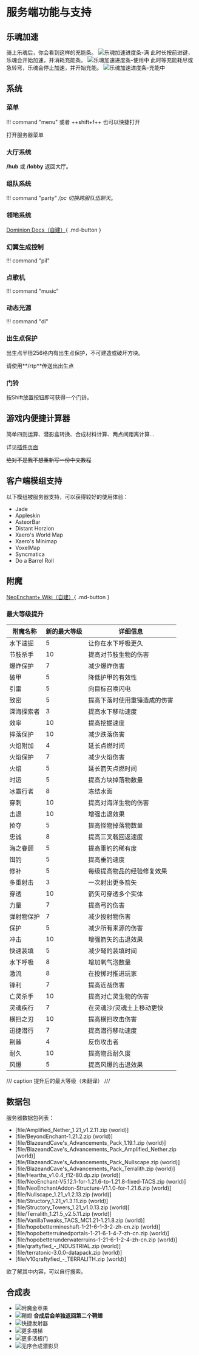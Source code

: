 # 服务端功能与支持

## 乐魂加速

骑上乐魂后，你会看到这样的充能条。
![乐魂加速进度条-满](https://img.fastmirror.net/s/2025/08/27/68af0ab68d49c.png)
此时长按前进键，乐魂会开始加速，并消耗充能条。
![乐魂加速进度条-使用中](https://img.fastmirror.net/s/2025/08/27/68af0ab63c403.png)
此时等充能耗尽或急转弯，乐魂会停止加速，并开始充能。
![乐魂加速进度条-充能中](https://img.fastmirror.net/s/2025/08/27/68af0ab730363.png)

## 系统

### 菜单

!!! command "menu"
    或者 ++shift+f++ 也可以快捷打开

打开服务器菜单

### 大厅系统

**/hub** 或 **/lobby** 返回大厅。

### 组队系统

!!! command "party"
    _/pc 切换跨服队伍聊天_。

### 领地系统

[Dominion Docs（自建）](https://dominion.docs.tacs.top/notes/doc/player/){ .md-button }

### 幻翼生成控制

!!! command "pil"

### 点歌机

!!! command "music"

### 动态光源

!!! command "dl"

### 出生点保护

出生点半径256格内有出生点保护，不可建造或破坏方块。

请使用**/rtp**传送出出生点

### 门铃

按Shift放置按钮即可获得一个门铃。

## 游戏内便捷计算器

简单四则运算、潜影盒转换、合成材料计算、两点间距离计算…

详见[插件页面](https://modrinth.com/project/XoHTb2Ap)

~~绝对不是我不想重新写一份中文教程~~

## 客户端模组支持

以下模组被服务器支持，可以获得较好的使用体验：

* Jade
* Appleskin
* AsteorBar
* Distant Horzion
* Xaero's World Map
* Xaero's Minimap
* VoxelMap
* Syncmatica
* Do a Barrel Roll

## 附魔

[NeoEnchant+ Wiki（自建）](../neoenchants/enchantment/){ .md-button }

### 最大等级提升

| 附魔名称 | 新的最大等级 | 详细信息 |
| --- | --- | --- |
| 水下速掘 | 5 | 让你在水下呼吸更久 |
| 节肢杀手 | 10 | 提高对节肢生物的伤害 |
| 爆炸保护 | 7 | 减少爆炸伤害 |
| 破甲 | 5 | 降低护甲的有效性 |
| 引雷 | 5 | 向目标召唤闪电 |
| 致密 | 5 | 提高下落时使用重锤造成的伤害|
| 深海探索者 | 3 | 提高水下移动速度 |
| 效率 | 10 | 提高挖掘速度 |
| 摔落保护 | 10 | 减少跌落伤害 |
| 火焰附加 | 4 | 延长点燃时间 |
| 火焰保护 | 7 | 减少火焰伤害 |
| 火焰 | 5 | 延长箭矢点燃时间 |
| 时运 | 5 | 提高方块掉落物数量 |
| 冰霜行者 | 8 | 冻结水面 |
| 穿刺 | 10 | 提高对海洋生物的伤害 |
| 击退 | 10 | 增强击退效果 |
| 抢夺 | 5 | 提高怪物掉落物数量 |
| 忠诚 | 8 | 提高三叉戟回返速度 |
| 海之眷顾 | 5 | 提高垂钓的稀有度 |
| 饵钓 | 5 | 提高垂钓速度 |
| 修补 | 5 | 每级提高物品的经验修复效果 |
| 多重射击 | 3 | 一次射出更多箭矢 |
| 穿透 | 10 | 箭矢可穿透多个实体 |
| 力量 | 7 | 提高弓的伤害 |
| 弹射物保护 | 7 | 减少投射物伤害 |
| 保护 | 5 | 减少所有来源的伤害 |
| 冲击 | 10 | 增强箭矢的击退效果 |
| 快速装填 | 5 | 减少弩的装填时间 |
| 水下呼吸 | 8 | 增加氧气泡数量 |
| 激流 | 8 | 在投掷时推进玩家 |
| 锋利 | 7 | 提高近战伤害 |
| 亡灵杀手 | 10 | 提高对亡灵生物的伤害 |
| 灵魂疾行 | 7 | 在灵魂沙/灵魂土上移动更快 |
| 横扫之刃 | 10 | 提高横扫攻击伤害 |
| 迅捷潜行 | 7 | 提高潜行移动速度 |
| 荆棘 | 4 | 反伤攻击者 |
| 耐久 | 10 | 提高物品耐久度 |
| 风爆 | 5 | 提高风爆的击退效果 |

/// caption
提升后的最大等级（未翻译）
///

## 数据包

服务器数据包列表：

* [file/Amplified_Nether_1.21_v1.2.11.zip (world)]
* [file/BeyondEnchant-1.21.2.zip (world)]
* [file/BlazeandCave's_Advancements_Pack_1.19.1.zip (world)]
* [file/BlazeandCave's_Advancements_Pack_Amplified_Nether.zip (world)]
* [file/BlazeandCave's_Advancements_Pack_Nullscape.zip (world)]
* [file/BlazeandCave's_Advancements_Pack_Terralith.zip (world)]
* [file/Hearths_v1.0.4_f12-80.dp.zip (world)]
* [file/NeoEnchant-V5.12.1-for-1.21.6-to-1.21.8-fixed-TACS.zip (world)]
* [file/NeoEnchantAddon-Structure-V1.1.0-for-1.21.6.zip (world)]
* [file/Nullscape_1.21_v1.2.13.zip (world)]
* [file/Structory_1.21_v1.3.11.zip (world)]
* [file/Structory_Towers_1.21_v1.0.13.zip (world)]
* [file/Terralith_1.21.5_v2.5.11.zip (world)]
* [file/VanillaTweaks_TACS_MC1.21-1.21.8.zip (world)]
* [file/hopobettermineshaft-1-21-6-1-3-2-zh-cn.zip (world)]
* [file/hopobetterruinedportals-1-21-6-1-4-7-zh-cn.zip (world)]
* [file/hopobetterunderwaterruins-1-21-6-1-2-4-zh-cn.zip (world)]
* [file/qraftyfied_-_INDUSTRIAL.zip (world)]
* [file/terratonic-3.0.0-datapack.zip (world)]
* [file/v10qraftyfied_-_TERRALITH.zip (world)]

欲了解其中内容，可以自行搜索。

## 合成表

<div class="grid cards" markdown>

* ![附魔金苹果](../images/craftable_notch_apples.png)
* ![鞘翅](../images/craftable_elytra.png) **合成后会单独返回第二个鞘翅**
* ![快捷发射器](../images/dropper_to_dispenser.png)
* ![更多楼梯](../images/more_stairs.png)
* ![更多活板门](../images/more_trapdoors.png)
* ![无序合成潜影贝](../images/straight_to_shapeless.png)

</div>
